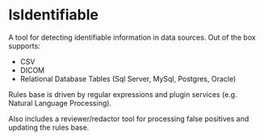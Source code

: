 # IsIdentifiable

A tool for detecting identifiable information in data sources.  Out of the box supports:

- CSV
- DICOM
- Relational Database Tables (Sql Server, MySql, Postgres, Oracle)

Rules base is driven by regular expressions and plugin services (e.g. Natural Language Processing).

Also includes a reviewer/redactor tool for processing false positives and updating the rules base. 
